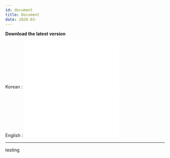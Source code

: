 ```yaml
---
id: document
title: Document
date: 2020-03-
---
```



**Download the latest version**

Korean : ![W6100 DataSheet v1.0.4](/products/w6100/w6100_ds_v104k.pdf)  
English : ![W6100 DataSheet v1.0.4](/products/w6100/w6100_ds_v104e.pdf)  

-----


testing
